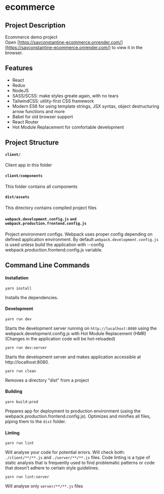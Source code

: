 # ecommerce

## Project Description
Ecommerce demo project<br>
Open [https://savconstantine-ecommerce.onrender.com/](https://savconstantine-ecommerce.onrender.com/) to view it in the browser.

## Features

* React
* Redux 
* NodeJS
* SASS/SCSS: make styles greate again, with no tears
* TailwindCSS: utility-first CSS framework
* Modern ES6 for using template strings, JSX syntax, object destructuring arrow functions and more
* Babel for old browser support
* React Router
* Hot Module Replacement for comfortable development

## Project Structure

#### `client/`

Client app in this folder

#### `client/components`

This folder contains all components

#### `dist/assets`
This directory contains compiled project files

#### `webpack.development.config.js` `and webpack.production.frontend.config.js`
Project environment configs. Webpack uses proper config depending on defined application environment.
By default `webpack.development.config.js` is used unless build the application with --config webpack.production.frontend.config.js variable.


## Command Line Commands

#### Installation

```Shell
yarn install
```
Installs the dependencies.

#### Development

```Shell
yarn run dev
```

Starts the development server running on `http://localhost:8080` using the webpack.development.config.js with Hot Module Replacement (HMR) (Changes in the application code will be hot-reloaded)

```Shell
yarn run dev:server
```

Starts the development server and makes application accessible at http://localhost:8080.

```Shell
yarn run clean
```
Removes a directory "dist" from a project

#### Building

```Shell
yarn build:prod
```

Prepares app for deployment to production environment (using the webpack.production.frontend.config.js). Optimizes and minifies all files, piping them to the `dist` folder.

#### Linting

```Shell
yarn run lint
```
Will analyse your code for potential errors. Will check both: `./client/**/**.js` and `./server/**/**.js` files.
Code linting is a type of static analysis that is frequently used to find problematic patterns or code that doesn’t adhere to certain style guidelines.


```Shell
yarn run lint:server
```

Will analyse only  `server/**/**.js` files